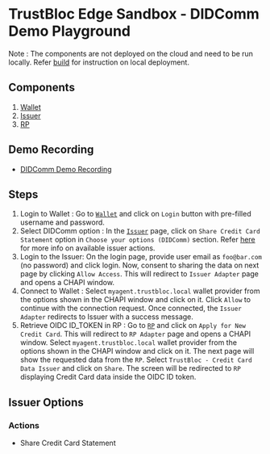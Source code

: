 # TrustBloc Edge Sandbox - DIDComm Demo Playground

Note : The components are not deployed on the cloud and need to be run locally. Refer [build](build.md) for 
instruction on local deployment.

## Components
1. [Wallet](https://myagent.trustbloc.local/dashboard)
2. [Issuer](https://issuer.trustbloc.local/)
3. [RP](https://rp.trustbloc.local/) 

## Demo Recording
- [DIDComm Demo Recording](https://www.youtube.com/watch?v=yDCIGiNeFrI&feature=youtu.be) 

## Steps
1. Login to Wallet : Go to [`Wallet`](https://myagent.trustbloc.local/dashboard) and click on `Login` button with pre-filled username and password. 
2. Select DIDComm option : In the [`Issuer`](https://issuer.trustbloc.local/) page, click on `Share Credit Card Statement` option in `Choose your options (DIDComm)` 
section. Refer [here](#issuer-options) for more info on available issuer actions.
3. Login to the Issuer: On the login page, provide user email as `foo@bar.com` (no password) and click login. Now, consent to sharing the 
data on next page by clicking `Allow Access`. This will redirect to `Issuer Adapter` page and opens a CHAPI window.
4. Connect to Wallet : Select `myagent.trustbloc.local` wallet provider from the options shown in the CHAPI window and click on it. Click `Allow` to continue with the 
connection request. Once connected, the `Issuer Adapter` redirects to Issuer with a success message.
5. Retrieve OIDC ID_TOKEN in RP : Go to [`RP`](https://rp.trustbloc.local/) and click on `Apply for New Credit Card`. This will redirect to `RP Adapter` page and 
opens a CHAPI window. Select `myagent.trustbloc.local` wallet provider from the options shown in the CHAPI window and click on it. The next page will 
show the requested data from the `RP`. Select `TrustBloc - Credit Card Data Issuer` and click on `Share`. The screen will be redirected to `RP` displaying 
Credit Card data inside the OIDC ID token.  

## Issuer Options
### Actions
- Share Credit Card Statement

